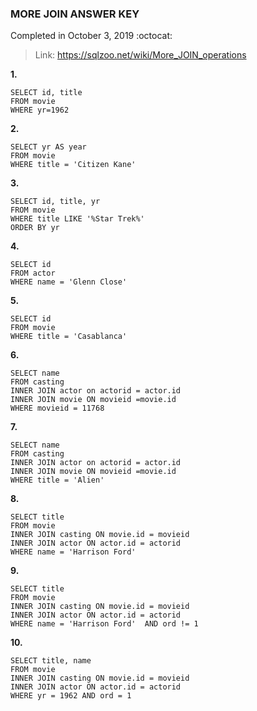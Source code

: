 ### MORE JOIN ANSWER KEY ###
Completed in October 3, 2019 :octocat:
> Link: https://sqlzoo.net/wiki/More_JOIN_operations

**1.**
```mysql
SELECT id, title
FROM movie
WHERE yr=1962
```
**2.**
```mysql
SELECT yr AS year 
FROM movie
WHERE title = 'Citizen Kane'
```
**3.**
```mysql
SELECT id, title, yr
FROM movie 
WHERE title LIKE '%Star Trek%'
ORDER BY yr
```
**4.**
```mysql
SELECT id 
FROM actor
WHERE name = 'Glenn Close'
```
**5.**
```mysql
SELECT id
FROM movie
WHERE title = 'Casablanca'
```
**6.**
```mysql
SELECT name
FROM casting 
INNER JOIN actor on actorid = actor.id
INNER JOIN movie ON movieid =movie.id
WHERE movieid = 11768
```
**7.**
```mysql
SELECT name
FROM casting 
INNER JOIN actor on actorid = actor.id
INNER JOIN movie ON movieid =movie.id
WHERE title = 'Alien'
```
**8.**
```mysql
SELECT title 
FROM movie 
INNER JOIN casting ON movie.id = movieid
INNER JOIN actor ON actor.id = actorid
WHERE name = 'Harrison Ford' 
```
**9.**
```mysql
SELECT title 
FROM movie 
INNER JOIN casting ON movie.id = movieid
INNER JOIN actor ON actor.id = actorid
WHERE name = 'Harrison Ford'  AND ord != 1
```
**10.**
```mysql
SELECT title, name
FROM movie 
INNER JOIN casting ON movie.id = movieid
INNER JOIN actor ON actor.id = actorid
WHERE yr = 1962 AND ord = 1
```
